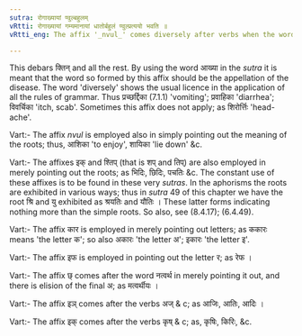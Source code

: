 ```yaml
---
sutra: रोगाख्यायां ण्वुल्बहुलम्
vRtti: रोगाख्यायां गम्यमानायां धातोर्बहुलं ण्वुल्प्रत्ययो भवति ॥
vRtti_eng: The affix '_nvul_' comes diversely after verbs when the word to be formed is a feminine noun, begin the name of 'diseases'.

---
```

This debars क्तिन् and all the rest. By using the word आख्या in the _sutra_ it is meant that the word so formed by this affix should be the appellation of the disease. The word 'diversely' shows the usual licence in the application of all the rules of grammar. Thus प्रच्छर्द्दिका (7.1.1) 'vomiting'; प्रवाहिका 'diarrhea'; विवर्चिका 'itch, scab'. Sometimes this affix does not apply; as शिरोर्त्तिः 'head-ache'.

Vart:- The affix _nvul_ is employed also in simply pointing out the meaning of the roots; thus, आशिका 'to enjoy', शायिका 'lie down' &c.

Vart:- The affixes इक् and श्तिप् (that is शप् and तिप्) are also employed in merely pointing out the roots; as भिदिः, छिदिः, पचतिः &c. The constant use of these affixes is to be found in these very _sutras_. In the aphorisms the roots are exhibited in various ways; thus in _sutra_ 49 of this chapter we have the root श्रि and यु exhibited as श्रयतिः and यौतिः । These latter forms indicating nothing more than the simple roots. So also, see (8.4.17); (6.4.49).

Vart:- The affix कार is employed in merely pointing out letters; as ककारः means 'the letter क'; so also अकारः 'the letter अ'; इकारः 'the letter इ'.  

Vart:- The affix इफ is employed in pointing out the letter र; as रेफ ।

Vart:- The affix छ् comes after the word नत्वर्थ in merely pointing it out, and there is elision of the final अ; as मत्वर्थीयः ।

Vart:- The affix इञ् comes after the verbs  अज् & c; as आजिः, आतिः, आदिः ।

Vart:- The affix इक् comes after the verbs  कृष् & c; as, कृषिः, किरिः, &c.